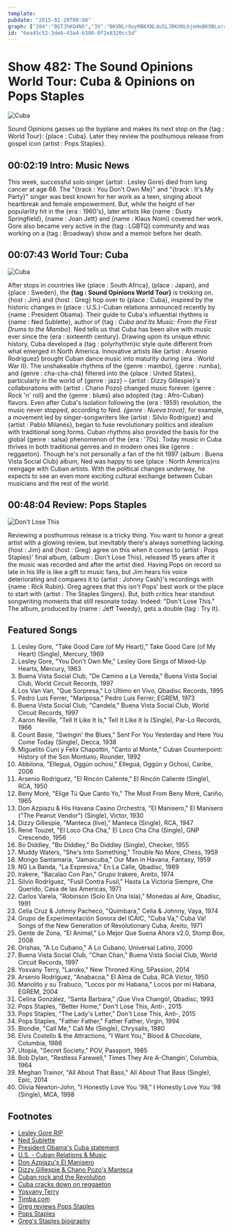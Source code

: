 ```yaml
---
template: 
pubdate: "2015-02-20T00:00"
graph: {"284":"BGTJhKO4N5","3V":"BKXNLr9oyMBKXNLdu5LJBKXNLbjeHeBKXNLxra5W","CV":"4Fr2sBAMOg4Fr2s4xjz14Fr2sx1E6p4Fr2sTfBpwTfBpwvxce4BKIaWTfBpw1uGbITfBpwTfBpwjVH9KTfBpwgA7foBAczdTfBpwBIvDDTfBpw4vS8HTfBpwBGLK1Oi3oObZKgBfnCd9BIvDDgA7foBAczdBIvDD"}
id: "6ea45c52-3de6-43a4-b306-0f2e8320cc5d"
---
```






# Show 482: The Sound Opinions World Tour: Cuba & Opinions on Pops Staples

![Cuba](https://static.soundopinions.org/images/2015/cuba_web.jpg)

Sound Opinions gasses up the byplane and makes its next stop on the {tag : World Tour}: {place : Cuba}. Later they review the posthumous release from gospel icon {artist : Pops Staples}.



## 00:02:19 Intro: Music News

This week, successful solo singer {artist : Lesley Gore} died from lung cancer at age 68. The "{track : You Don't Own Me}" and "{track : It's My Party}" singer was best known for her work as a teen, singing about heartbreak and female empowerment. But, while the height of her popularlity hit in the {era : 1960's}, later artists like {name : Dusty Springfield}, {name : Joan Jett} and {name : Klaus Nomi} covered her work. Gore also became very active in the {tag : LGBTQ} community and was working on a {tag : Broadway} show and a memoir before her death.



## 00:07:43 World Tour: Cuba

![Cuba](https://static.soundopinions.org/assets/482/CV0.jpg)

After stops in countries like {place : South Africa}, {place : Japan}, and {place : Sweden}, the **{tag : Sound Opinions World Tour}** is trekking on. {host : Jim} and {host : Greg} hop over to {place : Cuba}, inspired by the historic changes in {place : U.S.}-Cuban relations announced recently by {name : President Obama}. Their guide to Cuba's influential rhythms is {name : Ned Sublette}, author of {tag : *Cuba and Its Music: From the First Drums to the Mambo*}. Ned tells us that Cuba has been alive with music ever since the {era : sixteenth century}.  Drawing upon its unique ethnic history, Cuba developed a {tag : polyrhythm}ic style quite different from what emerged in North America. Innovative artists like {artist : Arsenio Rodríguez} brought Cuban dance music into maturity during {era : World War II}. The unshakeable rhythms of the {genre : mambo}, {genre : rumba}, and {genre : cha-cha-chá} filtered into the {place : United States}, particularly in the world of {genre : jazz} – {artist : Dizzy Gillespie}'s collaborations with {artist : Chano Pozo} changed music forever. {genre : Rock 'n' roll} and the {genre : blues} also adopted {tag : Afro-Cuban} flavors. Even after Cuba's isolation following the {era : 1959} revolution, the music never stopped, according to Ned. *{genre : Nueva trova}*, for example, a movement led by singer-songwriters like {artist : Silvio Rodríguez} and {artist : Pablo Milanés}, began to fuse revolutionary politics and idealism with traditional song forms. Cuban rhythms also provided the basis for the global {genre : salsa} phenomenon of the {era : '70s}. Today music in Cuba thrives in both traditional genres and in modern ones like {genre : reggaeton}. Though he's not personally a fan of the hit 1997 {album : Buena Vista Social Club} album, Ned was happy to see {place : North America}ns reengage with Cuban artists. With the political changes underway, he expects to see an even more exciting cultural exchange between Cuban musicians and the rest of the world.



## 00:48:04 Review: Pops Staples

![Don't Lose This](https://static.soundopinions.org/assets/482/2840.jpg)

Reviewing a posthumous release is a tricky thing. You want to honor a great artist with a glowing review, but inevitably there's always something lacking. {host : Jim} and {host : Greg} agree on this when it comes to {artist : Pops Staples}' final album, {album : Don't Lose This}, released 15 years after it the music was recorded and after the artist died. Having Pops on record so late in his life is like a gift to music fans, but Jim hears his voice deteriorating and compares it to {artist : Johnny Cash}'s recordings with {name : Rick Rubin}. Greg agrees that this isn't Pops' best work or the place to start with {artist : The Staples Singers}. But, both critics hear standout songwriting moments that still resonate today. Indeed:  "Don't Lose This."  The album, produced by {name : Jeff Tweedy}, gets a double {tag : Try It}.



## Featured Songs

1. Lesley Gore, "Take Good Care (of My Heart)," Take Good Care (of My Heart) (Single), Mercury, 1969
2. Lesley Gore, "You Don't Own Me," Lesley Gore Sings of Mixed-Up Hearts, Mercury, 1963
3. Buena Vista Social Club, "De Camino a La Vereda," Buena Vista Social Club, World Circuit Records, 1997
4. Los Van Van, "Que Sorpresa," Lo Ultimo en Vivo, Qbadisc Records, 1995
5. Pedro Luis Ferrer, "Mariposa," Pedro Luis Ferrer, EGREM, 1973
6. Buena Vista Social Club, "Candela," Buena Vista Social Club, World Circuit Records, 1997
7. Aaron Neville, "Tell It Like It Is," Tell It Like It Is (Single), Par-Lo Records, 1966
8. Count Basie, "Swingin' the Blues," Sent For You Yesterday and Here You Come Today (Single), Decca, 1938
9. Miguelito Cuní y Felix Chapottín, "Canto al Monte," Cuban Counterpoint: History of the Son Montuno, Rounder, 1992
10. Abbilona, "Elleguá, Oggún ochosi," Elleguá, Oggún y Ochosi, Caribe, 2006
11. Arsenio Rodriguez, "El Rincón Caliente," El Rincón Caliente (Single), RCA, 1950
12. Beny Moré, "Elige Tú Que Canto Yo," The Most From Beny Moré, Cariño, 1965
13. Don Azpiazu & His Havana Casino Orchestra, "El Manisero,"  El Manisero ("The Peanut Vendor") (Single), Victor, 1930
14. Dizzy Gillespie, "Manteca (live)," Manteca (Single), RCA, 1947
15. René Touzet, "El Loco Cha Cha," El Loco Cha Cha (Single), GNP Crescendo, 1956
16. Bo Diddley, "Bo Diddley," Bo Diddley (Single), Checker, 1955
17. Muddy Waters, "She's Into Something," Trouble No More, Chess, 1959
18. Mongo Santamaría, "Jamaicuba," Our Man in Havana, Fantasy, 1959
19. NG La Banda, "La Expresiva," En La Calle, Qbadisc, 1989
20. Irakere, "Bacalao Con Pan," Grupo Irakere, Areito, 1974
21. Silvio Rodríguez, "Fusil Contra Fusil," Hasta La Victoria Siempre, Che Querido, Casa de las Americas, 1971
22. Carlos Varela, "Robinson (Solo En Una Isla)," Monedas al Aire, Qbadisc, 1991
23. Celia Cruz & Johnny Pacheco, "Quimbara," Celia & Johnny, Vaya, 1974
24. Grupo de Experimentación Sonora del ICAIC, "Cuba Va," Cuba Va! Songs of the New Generation of  Revolutionary Cuba, Areito, 1971
25. Gente de Zona, "El Animal," Lo Mejor Que Suena Ahora v2.0, Stomp Box, 2008
26. Orishas, "A Lo Cubano," A Lo Cubano, Universal Latino, 2000
27. Buena Vista Social Club, "Chan Chan," Buena Vista Social Club, World Circuit Records, 1997
28. Yosvany Terry, "Laroko," New Throned King, 5Passion, 2014
29. Arsenio Rodríguez, "Anabacoa," El Alma de Cuba, RCA Victor, 1950
30. Manolito y su Trabuco, "Locos por mi Habana," Locos por mi Habana, EGREM, 2004
31. Celina González, "Santa Barbara," ¡Que Viva Changó!, Qbadisc, 1993
32. Pops Staples, "Better Home," Don't Lose This, Anti-, 2015
33. Pops Staples, "The Lady's Letter," Don't Lose This, Anti-, 2015
34. Pops Staples, "Father Father," Father Father, Virgin, 1994
35. Blondie, "Call Me," Call Me (Single), Chrysalis, 1980
36. Elvis Costello & the Attractions, "I Want You," Blood & Chocolate, Columbia, 1986
37. Utopia, "Secret Society," POV, Passport, 1985
38. Bob Dylan, "Restless Farewell," Times They Are A-Changin', Columbia, 1964
39. Meghan Trainor, "All About That Bass," All About That Bass (Single), Epic, 2014
40. Olivia Newton-John, "I Honestly Love You '98," I Honestly Love You '98 (Single), MCA, 1998



## Footnotes

- [Lesley Gore RIP](http://www.nytimes.com/2015/02/17/arts/music/lesley-gore-teenage-voice-of-heartbreak-dies-at-68.html?_r=0)
- [Ned Sublette](http://www.chicagoreviewpress.com/sublette--ned-contributor-208654.php)
- [President Obama's Cuba statement](http://www.whitehouse.gov/photos-and-video/video/2014/12/17/president-obama-delivers-statement-cuba)
- [U.S. - Cuban Relations & Music](http://www.billboard.com/articles/columns/latin-notas/6406681/what-united-states-cuba-breakthrough-mean-for-music)
- [Don Azpiazu's El Manisero](https://www.youtube.com/watch?v=avxYist_dxQ)
- [Dizzy Gillespie & Chano Pozo's Manteca](https://www.youtube.com/watch?v=w0H5RmpAezA)
- [Cuban rock and the Revolution](http://www.npr.org/blogs/altlatino/2011/03/17/133277200/the-history-of-rock-in-latin-america-cuban-rock-and-the-revolution)
- [Cuba cracks down on reggaeton](http://www.theguardian.com/world/2012/dec/06/cuba-crackdown-vulgar-reggaeton-music)
- [Yosvany Terry](http://yosvanyterry.com/)
- [Timba.com](http://www.timba.com/?lang=en-US)
- [Greg reviews Pops Staples](http://www.chicagotribune.com/entertainment/music/kot/sc-pops-staples-review-20150213-column.html)
- [Pops Staples](http://www.anti.com/artists/pops-staples/)
- [Greg's Staples biography](http://books.simonandschuster.com/Ill-Take-You-There/Greg-Kot/9781451647860)